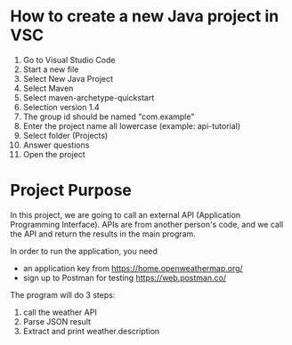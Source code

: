 # How to create a new Java project in VSC
1. Go to Visual Studio Code
2. Start a new file
3. Select New Java Project
4. Select Maven 
5. Select maven-archetype-quickstart
6. Selection version 1.4
7. The group id should be named "com.example"
8. Enter the project name all lowercase (example: api-tutorial)
9. Select folder (Projects)
10. Answer questions
11. Open the project

# Project Purpose
In this project, we are going to call an external API (Application Programming Interface). APIs are from another person's code, and we call the API and return the results in the main program. 

In order to run the application, you need 

* an application key from https://home.openweathermap.org/
* sign up to Postman for testing https://web.postman.co/

The program will do 3 steps:

1. call the weather API
2. Parse JSON result
3. Extract and print weather.description